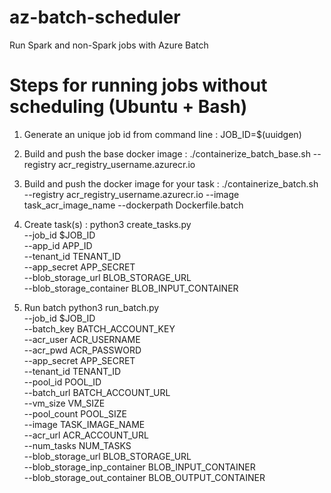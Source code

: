 # az-batch-scheduler
Run Spark and non-Spark jobs with Azure Batch

# Steps for running jobs without scheduling (Ubuntu + Bash)
1. Generate an unique job id from command line : JOB_ID=$(uuidgen)

2. Build and push the base docker image : ./containerize_batch_base.sh --registry acr_registry_username.azurecr.io

3. Build and push the docker image for your task : ./containerize_batch.sh --registry acr_registry_username.azurecr.io --image task_acr_image_name --dockerpath Dockerfile.batch

4. Create task(s) : 
    python3 create_tasks.py \
        --job_id $JOB_ID \
        --app_id APP_ID \
        --tenant_id TENANT_ID \
        --app_secret APP_SECRET \
        --blob_storage_url BLOB_STORAGE_URL \
        --blob_storage_container BLOB_INPUT_CONTAINER

5. Run batch
    python3 run_batch.py \
        --job_id $JOB_ID \
        --batch_key BATCH_ACCOUNT_KEY \
        --acr_user ACR_USERNAME \
        --acr_pwd ACR_PASSWORD \
        --app_secret APP_SECRET \
        --tenant_id TENANT_ID \
        --pool_id POOL_ID \
        --batch_url BATCH_ACCOUNT_URL \
        --vm_size VM_SIZE \
        --pool_count POOL_SIZE \
        --image TASK_IMAGE_NAME \
        --acr_url ACR_ACCOUNT_URL \
        --num_tasks NUM_TASKS \
        --blob_storage_url BLOB_STORAGE_URL \
        --blob_storage_inp_container BLOB_INPUT_CONTAINER \
        --blob_storage_out_container BLOB_OUTPUT_CONTAINER
